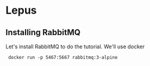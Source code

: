# Lepus



## Installing RabbitMQ
Let's install RabbitMQ to do the tutorial. We'll use docker 

` docker run -p 5467:5667 rabbitmq:3-alpine`
